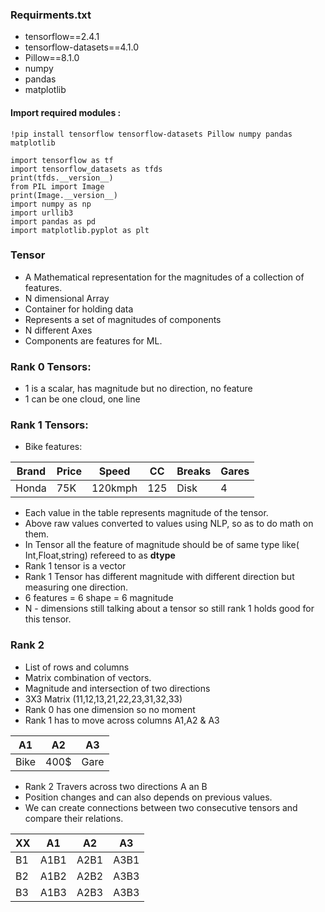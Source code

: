 ### Requirments.txt
- tensorflow==2.4.1
- tensorflow-datasets==4.1.0
- Pillow==8.1.0
- numpy
- pandas
- matplotlib

#### Import required modules :
`!pip install tensorflow tensorflow-datasets Pillow numpy pandas matplotlib `


```
import tensorflow as tf
import tensorflow_datasets as tfds
print(tfds.__version__)
from PIL import Image
print(Image.__version__)
import numpy as np
import urllib3
import pandas as pd
import matplotlib.pyplot as plt
```

### Tensor 
- A Mathematical representation for the magnitudes of a collection of features.
- N dimensional Array
- Container for holding data
- Represents a set of magnitudes of components
- N different Axes
- Components are features for ML.

### Rank 0 Tensors:
- 1 is a scalar, has magnitude but no direction, no feature
- 1 can be one cloud, one line 

### Rank 1 Tensors:
- Bike features:

|Brand|Price|Speed|CC|Breaks|Gares|
|---|---|---|---|---|---|
|Honda|75K|120kmph|125|Disk|4|

- Each value in the table represents magnitude of the tensor. 
- Above raw values converted to values using NLP, so as to do math on them.
- In Tensor all the feature of magnitude should be of same type like( Int,Float,string) refereed to as **dtype**
- Rank 1 tensor is a vector
- Rank 1 Tensor has different magnitude with different direction but measuring one direction.
- 6 features = 6 shape = 6 magnitude
- N - dimensions still talking about a tensor so still rank 1 holds good for this tensor.

### Rank 2
- List of rows and columns 
- Matrix combination of vectors. 
- Magnitude and intersection of two directions 
- 3X3 Matrix (11,12,13,21,22,23,31,32,33)
- Rank 0 has one dimension so no moment
- Rank 1 has to move across columns A1,A2 & A3

|A1|A2|A3|
|---|---|---|
|Bike|400$|Gare|
- Rank 2 Travers across two directions A an B
- Position changes and can also depends on previous values. 
- We can create connections between two consecutive tensors and compare their relations.

|XX|A1|A2|A3|
|---|---|---|---|
|B1|A1B1|A2B1|A3B1|
|B2|A1B2|A2B2|A3B3|
|B3|A1B3|A2B3|A3B3|
